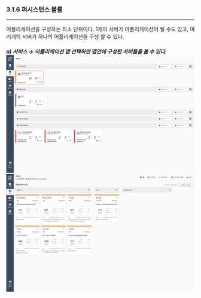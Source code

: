 ### 3.1.6   퍼시스턴스 볼륨

---

어플리케이션을 구성하는 최소 단위이다. 1개의 서버가 어플리케이션이 될 수도 있고, 여러개의 서버가 하나의 어플리케이션을 구성 할 수 있다.

##### a\) 서비스 → 어플리케이션 맵 선택하면 맵안에 구성된 서버들을 볼 수 있다.![](/assets/KR/3.0.0/3.1.3_1.png)![](/assets/KR/3.0.0/3.1.3_2.png)



